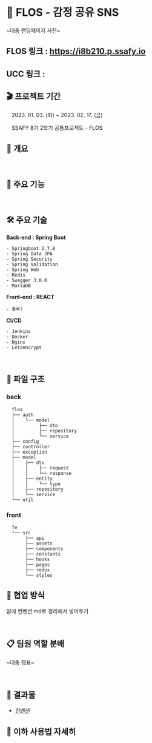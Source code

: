 # 🌺  FLOS - 감정 공유 SNS

~대충 랜딩페이지 사진~

## FLOS 링크 : https://i8b210.p.ssafy.io

## UCC 링크 : 

## 🎬 프로젝트 기간
　2023. 01. 03. (화) ~ 2023. 02. 17. (금)

　SSAFY 8기 2학기 공통프로젝트 - FLOS
<br>

## 🌺 개요

<br>

## 🌺 주요 기능

<br>

## 🛠 주요 기술

**Back-end : Spring Boot**
```
- Springboot 2.7.8
- Spring Data JPA
- Spring Security
- Spring Validation
- Spring Web
- Redis
- Swagger 3.0.0
- MariaDB
```
**Front-end : REACT**
```
- 몰루?
```
**CI/CD**
```
- Jenkins
- Docker
- Nginx
- Letsencrypt
```

<br>

## 🚩 파일 구조

### back
```
  flos
  ├── auth
  │    └── model
  │         ├── dto
  │         ├── repository
  │         └── service
  ├── config
  ├── controller
  ├── exception
  ├── model
  │    ├── dto
  │    │    ├── request
  │    │    └── response
  │    ├── entity
  │    │    └── type
  │    ├── repository
  │    └── service
  └── util
```
### front
```
  fe
  └── src
       ├── api
       ├── assets
       ├── components
       ├── constants
       ├── hooks
       ├── pages
       ├── redux
       └── styles
```

## 🚀 협업 방식

밑에 컨벤션 md로 정리해서 넣어두기

<br>

## 📋 팀원 역할 분배

~대충 장표~

<br>

## 🌺 결과물
 - [컨벤션](docs/convention.md)

## 🌺 이하 사용법 자세히
